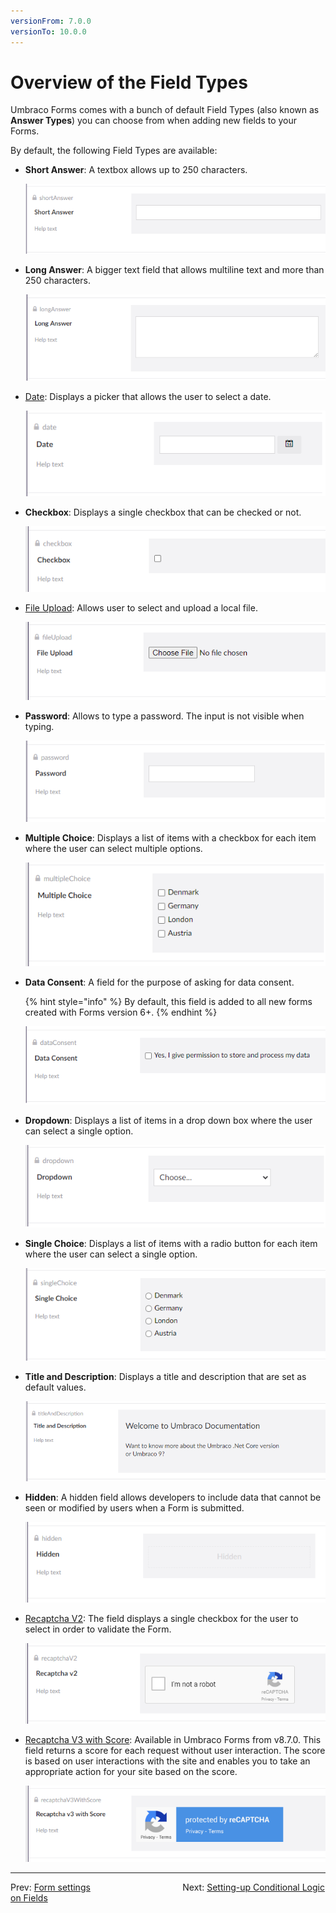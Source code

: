 ```yaml
---
versionFrom: 7.0.0
versionTo: 10.0.0
---
```


# Overview of the Field Types

Umbraco Forms comes with a bunch of default Field Types (also known as **Answer Types**) you can choose from when adding new fields to your Forms.

By default, the following Field Types are available:

- **Short Answer**:
    A textbox allows up to 250 characters.

    ![Textfield](images/shortanswer-v9.png)

- **Long Answer**:
    A bigger text field that allows multiline text and more than 250 characters.

    ![Textarea](images/longanswer-v9.png)

- [Date](Date):
    Displays a picker that allows the user to select a date.

    ![Datepicker](images/date-v9.png)

- **Checkbox**:
    Displays a single checkbox that can be checked or not.

    ![Checkbox](images/CheckBox-v9.png)

- [File Upload](FileUpload):
    Allows user to select and upload a local file.

    ![File upload](images/fileupload-v9.png)

- **Password**:
    Allows to type a password. The input is not visible when typing.

    ![Password field](images/password-v9.png)

- **Multiple Choice**:
    Displays a list of items with a checkbox for each item where the user can select multiple options.

    ![Checkboxlist](images/multiplechoice-v9.png)

- **Data Consent**:
    A field for the purpose of asking for data consent.

    {% hint style="info" %}
    By default, this field is added to all new forms created with Forms version 6+.
    {% endhint %}

    ![Data Consent](images/dataconsent-v9.png)

- **Dropdown**:
    Displays a list of items in a drop down box where the user can select a single option.

    ![Dropdownlist](images/dropdown-v9.png)

- **Single Choice**:
    Displays a list of items with a radio button for each item where the user can select a single option.

    ![singlechoice](images/singlechoice-v9.png)

- **Title and Description**:
    Displays a title and description that are set as default values.

    ![Radiobuttonlist](images/titleanddescription-v9.png)

- **Hidden**:
    A hidden field allows developers to include data that cannot be seen or modified by users when a Form is submitted.

    ![Hidden](images/hidden-v9.png)

- [Recaptcha V2](Recaptcha2):
    The field displays a single checkbox for the user to select in order to validate the Form.

    ![reCAPTCHA v2](images/recaptcha2-v9.png)

- [Recaptcha V3 with Score](Recaptcha3):
    Available in Umbraco Forms from v8.7.0. This field returns a score for each request without user interaction. The score is based on user interactions with the site and enables you to take an appropriate action for your site based on the score.

    ![reCAPTCHA v3](images/recaptcha3-v9.png)

---

Prev: [Form settings](../Form-Settings/index.md) &emsp; &emsp; &emsp; &emsp; &emsp; &emsp; &emsp; &emsp; Next: [Setting-up Conditional Logic on Fields](../Conditional-Logic/index.md)
